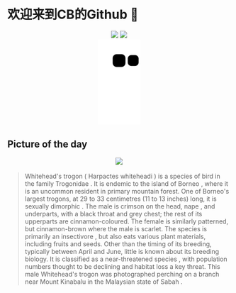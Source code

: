 
# 欢迎来到CB的Github 👋

<div align="center">
  <img height="137px" src="https://github-readme-stats.vercel.app/api?username=SuperCB&show_icons=true&theme=radical" />
  <img height="137px" src="https://github-readme-stats.vercel.app/api/top-langs/?username=SuperCB&hide_title=true&hide_border=true&layout=compact&langs_count=6&text_color=000&icon_color=fff" />
</div>


<div align="center">
    <img src="./contribution-snake/github-contribution-grid-snake.svg" />
</div>



## Picture of the day
<div align="center">
  <img width=400px src="https://upload.wikimedia.org/wikipedia/commons/thumb/5/53/Whitehead%27s_Trogon_0A2A6014.jpg/960px-Whitehead%27s_Trogon_0A2A6014.jpg" />
</div>

>Whitehead's trogon  ( Harpactes whiteheadi ) is a species of bird in the family  Trogonidae . It is  endemic  to the island of  Borneo , where it is an uncommon  resident  in  primary  mountain forest. One of Borneo's largest trogons, at 29 to 33 centimetres (11 to 13 inches) long, it is  sexually dimorphic . The male is crimson on the head,  nape , and underparts, with a black throat and grey chest; the rest of its  upperparts  are cinnamon-coloured. The female is similarly patterned, but cinnamon-brown where the male is scarlet. The species is primarily an  insectivore , but also eats various plant materials, including fruits and seeds. Other than the timing of its breeding, typically between April and June, little is known about its breeding biology. It is classified as a  near-threatened species , with population numbers thought to be declining and  habitat loss  a key threat. This male Whitehead's trogon was photographed perching on a branch near  Mount Kinabalu  in the Malaysian state of  Sabah .


